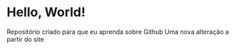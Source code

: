 # Hello, World!
 
Repositório criado para que eu aprenda sobre Github
Uma nova alteração a partir do site
